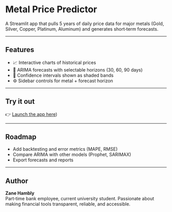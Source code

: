 # Metal Price Predictor

A Streamlit app that pulls 5 years of daily price data for major metals (Gold, Silver, Copper, Platinum, Aluminum) and generates short‑term forecasts.

---

##  Features
- 📈 Interactive charts of historical prices  
- 🔮 ARIMA forecasts with selectable horizons (30, 60, 90 days)  
- 🎨 Confidence intervals shown as shaded bands  
- ⚙️ Sidebar controls for metal + forecast horizon  

---

##  Try it out
👉 [Launch the app here]([https://metal-price-predictor.streamlit.app/]))  


---

##  Roadmap
- Add backtesting and error metrics (MAPE, RMSE)  
- Compare ARIMA with other models (Prophet, SARIMAX)  
- Export forecasts and reports  

---

##  Author
**Zane Hambly**  
Part‑time bank employee, current university student. 
Passionate about making financial tools transparent, reliable, and accessible.
